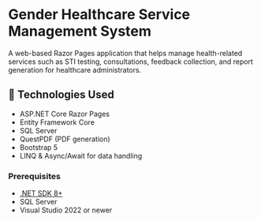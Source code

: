 # Gender Healthcare Service Management System

A web-based Razor Pages application that helps manage health-related services such as STI testing, consultations, feedback collection, and report generation for healthcare administrators.

## 🔧 Technologies Used

- ASP.NET Core Razor Pages
- Entity Framework Core
- SQL Server
- QuestPDF (PDF generation)
- Bootstrap 5
- LINQ & Async/Await for data handling

### Prerequisites

- [.NET SDK 8+](https://dotnet.microsoft.com/)
- SQL Server
- Visual Studio 2022 or newer
